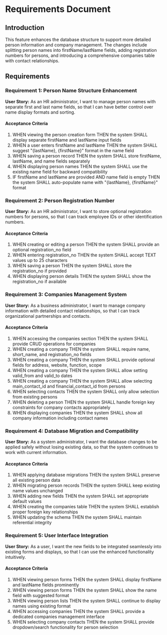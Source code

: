 # Requirements Document

## Introduction

This feature enhances the database structure to support more detailed person information and company management. The changes include splitting person names into firstName/lastName fields, adding registration numbers for persons, and introducing a comprehensive companies table with contact relationships.

## Requirements

### Requirement 1: Person Name Structure Enhancement

**User Story:** As an HR administrator, I want to manage person names with separate first and last name fields, so that I can have better control over name display formats and sorting.

#### Acceptance Criteria

1. WHEN viewing the person creation form THEN the system SHALL display separate firstName and lastName input fields
2. WHEN a user enters firstName and lastName THEN the system SHALL suggest "{lastName}, {firstName}" format in the name field
3. WHEN saving a person record THEN the system SHALL store firstName, lastName, and name fields separately
4. WHEN displaying person names THEN the system SHALL use the existing name field for backward compatibility
5. IF firstName and lastName are provided AND name field is empty THEN the system SHALL auto-populate name with "{lastName}, {firstName}" format

### Requirement 2: Person Registration Number

**User Story:** As an HR administrator, I want to store optional registration numbers for persons, so that I can track employee IDs or other identification numbers.

#### Acceptance Criteria

1. WHEN creating or editing a person THEN the system SHALL provide an optional registration_no field
2. WHEN entering registration_no THEN the system SHALL accept TEXT values up to 25 characters
3. WHEN saving a person THEN the system SHALL store the registration_no if provided
4. WHEN displaying person details THEN the system SHALL show the registration_no if available

### Requirement 3: Companies Management System

**User Story:** As a business administrator, I want to manage company information with detailed contact relationships, so that I can track organizational partnerships and contacts.

#### Acceptance Criteria

1. WHEN accessing the companies section THEN the system SHALL provide CRUD operations for companies
2. WHEN creating a company THEN the system SHALL require name, short_name, and registration_no fields
3. WHEN creating a company THEN the system SHALL provide optional fields for address, website, function, scope
4. WHEN creating a company THEN the system SHALL allow setting valid_from and valid_to dates
5. WHEN creating a company THEN the system SHALL allow selecting main_contact_id and financial_contact_id from persons
6. WHEN selecting contacts THEN the system SHALL only allow selection from existing persons
7. WHEN deleting a person THEN the system SHALL handle foreign key constraints for company contacts appropriately
8. WHEN displaying companies THEN the system SHALL show all company information including contact names

### Requirement 4: Database Migration and Compatibility

**User Story:** As a system administrator, I want the database changes to be applied safely without losing existing data, so that the system continues to work with current information.

#### Acceptance Criteria

1. WHEN applying database migrations THEN the system SHALL preserve all existing person data
2. WHEN migrating person records THEN the system SHALL keep existing name values unchanged
3. WHEN adding new fields THEN the system SHALL set appropriate default values
4. WHEN creating the companies table THEN the system SHALL establish proper foreign key relationships
5. WHEN updating the schema THEN the system SHALL maintain referential integrity

### Requirement 5: User Interface Integration

**User Story:** As a user, I want the new fields to be integrated seamlessly into existing forms and displays, so that I can use the enhanced functionality intuitively.

#### Acceptance Criteria

1. WHEN viewing person forms THEN the system SHALL display firstName and lastName fields prominently
2. WHEN viewing person forms THEN the system SHALL show the name field with suggested format
3. WHEN viewing person lists THEN the system SHALL continue to display names using existing format
4. WHEN accessing companies THEN the system SHALL provide a dedicated companies management interface
5. WHEN selecting company contacts THEN the system SHALL provide dropdown/search functionality for person selection